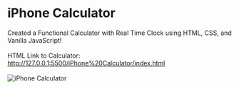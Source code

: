 # iPhone Calculator
Created a Functional Calculator with Real Time Clock using HTML, CSS, and Vanilla JavaScript!
<br/>
<br/>
HTML Link to Calculator: http://127.0.0.1:5500/iPhone%20Calculator/index.html
<br/>
<br/>
![iPhone Calculator](https://user-images.githubusercontent.com/117547583/201018016-f361e97a-c369-45af-ab72-79a784860c66.png)
